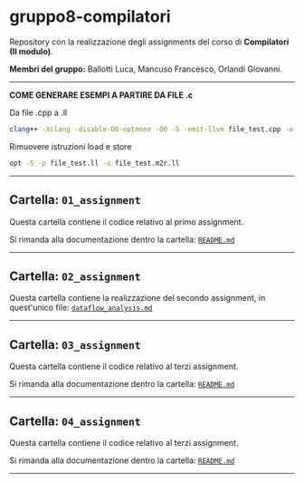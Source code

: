 # gruppo8-compilatori
Repository con la realizzazione degli assignments del corso di **Compilatori (II modulo)**.

**Membri del gruppo:** Ballotti Luca, Mancuso Francesco, Orlandi Giovanni.

---

**COME GENERARE ESEMPI A PARTIRE DA FILE .c**

Da file .cpp a .ll
```bash
clang++ -Xclang -disable-O0-optnone -O0 -S -emit-llvm file_test.cpp -o file_test.ll
```

Rimuovere istruzioni load e store
```bash
opt -S -p file_test.ll -o file_test.m2r.ll
```

---

## Cartella: `01_assignment`

Questa cartella contiene il codice relativo al primo assignment.

Si rimanda alla documentazione dentro la cartella: 
[`README.md`](https://github.com/giovanni-orlandi/gruppo8-compilatori/blob/main/01_assignment/README.md)

---

## Cartella: `02_assignment`

Questa cartella contiene la realizzazione del secondo assignment, in quest'unico file: [`dataflow_analysis.md`](https://github.com/giovanni-orlandi/gruppo8-compilatori/blob/main/02_assignment/dataflow_analysis.md)

---

## Cartella: `03_assignment`

Questa cartella contiene il codice relativo al terzi assignment.

Si rimanda alla documentazione dentro la cartella: 
[`README.md`](https://github.com/giovanni-orlandi/gruppo8-compilatori/blob/main/03_assignment/README.md)

---

## Cartella: `04_assignment`

Questa cartella contiene il codice relativo al terzi assignment.

Si rimanda alla documentazione dentro la cartella: 
[`README.md`](https://github.com/giovanni-orlandi/gruppo8-compilatori/blob/main/04_assignment/README.md)


---